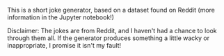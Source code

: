 This is a short joke generator, based on a dataset found on Reddit (more information in the Jupyter notebook!)

Disclaimer: The jokes are from Reddit, and I haven't had a chance to look through them all. If the generator produces something a little wacky or inappropriate, I promise it isn't my fault!

